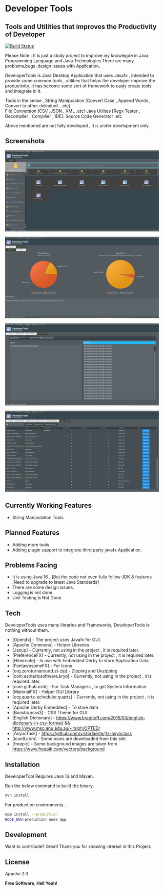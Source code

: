 # Developer Tools
## Tools and Utilities that improves the Productivity of Developer


[![Build Status](https://travis-ci.org/joemccann/dillinger.svg?branch=master)](https://travis-ci.org/joemccann/dillinger)

Please Note : It is just a study project to improve my knowlegde in Java Programming Language and Java Technologies.There are many problems,bugs ,design issues with Application.

DeveloperTools is Java Desktop Application that uses Javafx , intended to provide some common tools , utilities that helps the developer improve the productivity.
It has become some sort of framework to easly create tools and integrate in it.

Tools in the sense , 
String Manipulation [Convert Case , Append Words , Convert to other delimited ...etc]  
File Conversion [CSV ,JSON , XML .etc]
Java Utilites [Regx Tester , Decompiler , Compilier , IDE].
Source Code Generator
.etc

Above mentioned are not fully developed , it is under development only.


## Screenshots

![Alt text](screenshots/home.PNG?raw=true "Main Page")

![Alt text](screenshots/tools1.PNG?raw=true "Tools Page")

![Alt text](screenshots/tools2.PNG?raw=true "Tools Page")

![Alt text](screenshots/tools3.PNG?raw=true "Tools Page")


## Currently Working Features
- String Manipulation Tools


## Planned Features

- Adding more tools
- Adding plugin support to integrate third party javafx Application.

## Problems Facing

- It is using Java 16 , [But the code not even fully follow JDK 8 features .Need to upgrade to latest Java Standards]
- There are some design issues.
- Logging is not done.
- Unit Testing is Not Done.


## Tech

DeveloperTools uses many libraries and Frameworks, DeveloperTools is nothing without them.

- [Openjfx] - The project uses Javafx for GUI.
- [Apache Commons] - Helper Libraries
- [Jsoup] - Currently, not using in the project , it is required later.
- [PreferenceFX] - Currently, not using in the project , it is required later.
- [Hibernate] - In use with Embedded Derby to store Application Data.
- [FontawesomeFX] - For Icons
- [org.zeroturnaround.zt-zip] - Zipping and Unzipping
- [com.esotericsoftware.kryo] - Currently, not using in the project , it is required later.
- [com.github.oshi] - For Task Managers , to get System Information
- [MaterialFX] - Helper GUI Library 
- [org.quartz-scheduler.quartz] - Currently, not using in the project , it is required later.
- [Apache Derby Embedded] - To store data.
- [Boostrapcss3] - CSS Theme for GUI
- [English Dictionary] - https://www.bragitoff.com/2016/03/english-dictionary-in-csv-format/ && http://www.mso.anu.edu.au/~ralph/OPTED/
- [AsyncTask] - https://github.com/victorlaerte/jfx-asynctask
- [icon8.com] - Some icons are downloaded from this site.
- [freepic] - Some background images are taken from https://www.freepik.com/vectors/background
      


## Installation

DeveloperTool Requires Java 16 and Maven.



Run the below command to build the binary.
```sh
mvn install
```

For production environments...

```sh
npm install --production
NODE_ENV=production node app
```



## Development

Want to contribute? Great! Thank you for showing interest in this Project.


## License

Apache 2.0

**Free Software, Hell Yeah!**
